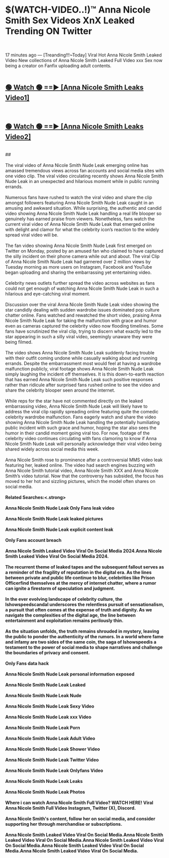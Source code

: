 # $(WATCH-VIDEO..!)™ Anna Nicole Smith Sex Videos XnX Leaked Trending ON Twitter<br>
<br>

17 minutes ago — [Treanding!!!~Today] Viral Hot Anna Nicole Smith Leaked Video New collections of Anna Nicole Smith Leaked Full Video xxx Sex now being a creator on Fanfix uploading adult contents.
<br>
 <br>

##  <a href="https://best2vid.blogspot.com?title=Anna_Nicole_Smith">🟢 Watch 🟢 ==► [Anna Nicole Smith Leaks Video1]</a><br>
  <br>

##  <a href="https://best2vid.blogspot.com?title=Anna_Nicole_Smith">🟢 Watch 🟢 ==► [Anna Nicole Smith Leaks Video2]</a><br>
  <br>
  ##
  <br>
  <br>
The viral video of Anna Nicole Smith Nude Leak emerging online has amassed tremendous views across fan accounts and social media sites with one video clip. The viral video circulating recently shows Anna Nicole Smith Nude Leak in an unexpected and hilarious moment while in public running errands.
<br><br>
Numerous fans have rushed to watch the viral video and share the clip amongst followers featuring Anna Nicole Smith Nude Leak caught in an amusing and awkward situation. While surprising, the authentic and candid video showing Anna Nicole Smith Nude Leak handling a real life blooper so genuinely has earned praise from viewers. Nonetheless, fans watch the current viral video of Anna Nicole Smith Nude Leak that emerged online with delight and clamor for what the celebrity icon’s reaction to the widely spread viral video will be.
<br><br>
The fan video showing Anna Nicole Smith Nude Leak first emerged on Twitter on Monday, posted by an amused fan who claimed to have captured the silly incident on their phone camera while out and about. The viral Clip of Anna Nicole Smith Nude Leak had garnered over 2 million views by Tuesday morning as more users on Instagram, Facebook and YouTube began uploading and sharing the embarrassing yet entertaining video.
<br><br>
Celebrity news outlets further spread the video across websites as fans could not get enough of watching Anna Nicole Smith Nude Leak in such a hilarious and eye-catching viral moment.
<br><br>
Discussion over the viral Anna Nicole Smith Nude Leak video showing the star candidly dealing with sudden wardrobe issues dominated pop culture chatter online. Fans watched and rewatched the short video, praising Anna Nicole Smith Nude Leak for taking the malfunction with grace and humor even as cameras captured the celebrity video now flooding timelines. Some fans have scrutinized the viral clip, trying to discern what exactly led to the star appearing in such a silly viral video, seemingly unaware they were being filmed.
<br><br>
The video shows Anna Nicole Smith Nude Leak suddenly facing trouble with their outfit coming undone while casually walking about and running errands. Despite the embarrassment most would feel at having a wardrobe malfunction publicly, viral footage shows Anna Nicole Smith Nude Leak simply laughing the incident off themselves. It is this down-to-earth reaction that has earned Anna Nicole Smith Nude Leak such positive responses rather than ridicule after surprised fans rushed online to see the video and share the celebrity blooper seen around the internet.
<br><br>
While reps for the star have not commented directly on the leaked embarrassing video, Anna Nicole Smith Nude Leak will likely have to address the viral clip rapidly spreading online featuring quite the comedic celebrity wardrobe malfunction. Fans eagerly watch and share the video showing Anna Nicole Smith Nude Leak handling the potentially humiliating public incident with such grace and humor, hoping the star also sees the humor in their candid moment going viral too. For now, footage of the celebrity video continues circulating with fans clamoring to know if Anna Nicole Smith Nude Leak will personally acknowledge their viral video being shared widely across social media this week.
<br><br>
Anna Nicole Smith rose to prominence after a controversial MMS video leak featuring her, leaked online. The video had search engines buzzing with Anna Nicole Smith tutorial video, Anna Nicole Smith XXX and Anna Nicole Smith’s video tutorial. Now that the controversy has subsided, the focus has moved to her hot and sizzling pictures, which the model often shares on social media.
<br><br>
<strong>Related Searches:<.strong>
<br><br>
Anna Nicole Smith Nude Leak Only Fans leak video
<br><br>
Anna Nicole Smith Nude Leak leaked pictures
<br><br>
Anna Nicole Smith Nude Leak explicit content leak
<br><br>
Only Fans account breach
<br><br>
Anna Nicole Smith Leaked Video Viral On Social Media 2024.Anna Nicole Smith Leaked Video Viral On Social Media 2024.
<br><br>
The recurrent theme of leaked tapes and the subsequent fallout serves as a reminder of the fragility of reputation in the digital era. As the lines between private and public life continue to blur, celebrities like Prison Officerfind themselves at the mercy of internet chatter, where a rumor can ignite a firestorm of speculation and judgment.
<br><br>
In the ever evolving landscape of celebrity culture, the Ishowspeedscandal underscores the relentless pursuit of sensationalism, a pursuit that often comes at the expense of truth and dignity. As we navigate the complexities of the digital age, the line between entertainment and exploitation remains perilously thin.
<br><br>
As the situation unfolds, the truth remains shrouded in mystery, leaving the public to ponder the authenticity of the rumors. In a world where fame and infamy are two sides of the same coin, the saga of Ishowspeedis a testament to the power of social media to shape narratives and challenge the boundaries of privacy and consent.
<br><br>
Only Fans data hack
<br><br>
Anna Nicole Smith Nude Leak personal information exposed
<br><br>
Anna Nicole Smith Nude Leak Leaked
<br><br>
Anna Nicole Smith Nude Leak Nude
<br><br>
Anna Nicole Smith Nude Leak Sexy Video
<br><br>
Anna Nicole Smith Nude Leak xxx Video
<br><br>
Anna Nicole Smith Nude Leak Porn
<br><br>
Anna Nicole Smith Nude Leak Adult Video
<br><br>
Anna Nicole Smith Nude Leak Shower Video
<br><br>
Anna Nicole Smith Nude Leak Twitter Video
<br><br>
Anna Nicole Smith Nude Leak Onlyfans Video
<br><br>
Anna Nicole Smith Nude Leak Leaks
<br><br>
Anna Nicole Smith Nude Leak Photos
<br><br>
Where i can watch Anna Nicole Smith Full Video? WATCH HERE! Viral Anna Nicole Smith Full Video Instagram, Twitter (X), Discord.
<br><br>
Anna Nicole Smith's content, follow her on social media, and consider supporting her through merchandise or subscriptions.
<br><br>
Anna Nicole Smith Leaked Video Viral On Social Media.Anna Nicole Smith Leaked Video Viral On Social Media.Anna Nicole Smith Leaked Video Viral On Social Media.Anna Nicole Smith Leaked Video Viral On Social Media.Anna Nicole Smith Leaked Video Viral On Social Media.
